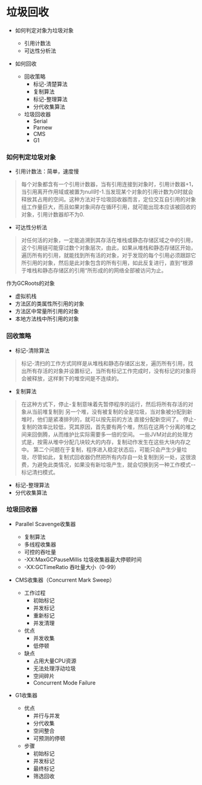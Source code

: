 # 垃圾回收

- 如何判定对象为垃圾对象
    * 引用计数法
    * 可达性分析法

- 如何回收
    * 回收策略
        - 标记-清楚算法
        - 复制算法
        - 标记-整理算法
        - 分代收集算法
    * 垃圾回收器
        - Serial
        - Parnew
        - CMS
        - G1

### 如何判定垃圾对象
- 引用计数法：简单，速度慢
> 每个对象都含有一个引用计数器，当有引用连接到对象时，引用计数器+1，当引用离开作用域或被置为null时-1.当发现某个对象的引用计数为0时就会释放其占用的空间。这种方法对于垃圾回收器而言，定位交互自引用的对象组工作量巨大，而且如果对象间存在循环引用，就可能出现本应该被回收的对象，引用计数器却不为0.

- 可达性分析法
> 对任何活的对象，一定能追溯到其存活在堆栈或静态存储区域之中的引用，这个引用链可能穿过数个对象层次，由此，如果从堆栈和静态存储区开始，遍历所有的引用，就能找到所有活的对象，对于发现的每个引用必须跟踪它所引用的对象，然后是此对象包含的所有引用，如此反复进行，直到“根源于堆栈和静态存储区的引用“所形成的的网络全部被访问为止。

作为GCRoots的对象
- 虚拟机栈
- 方法区的类属性所引用的对象
- 方法区中常量所引用的对象
- 本地方法栈中所引用的对象

### 回收策略
- 标记-清除算法
> 标记-清扫的工作方式同样是从堆栈和静态存储区出发，遍历所有引用，找出所有存活的对象并设置标记，当所有标记工作完成时，没有标记的对象将会被释放，这样剩下的堆空间是不连续的。
- 复制算法
> 在这种方式下，停止-复制意味着先暂停程序的运行，然后将所有存活的对象从当前堆复制到 另一个堆，没有被复制的全是垃圾，当对象被分配到新堆时，他们是紧凑排列的，就可以按先前的方法 直接分配新空间了。
停止-复制的效率比较低，究其原因，首先要有两个堆，然后在这两个分离的堆之间来回倒腾，从而维护比实际需要多一倍的空间。 一些JVM对此的处理方式是，按需从堆中分配几块较大的内存，复制动作发生在这些大块内存之中。 第二个问题在于复制，程序进入稳定状态后，可能只会产生少量垃圾，尽管如此，复制式回收器仍然把所有内存自一处复制到另一处，这很浪费，为避免此类情况，如果没有新垃圾产生，就会切换到另一种工作模式--标记清扫模式。
- 标记-整理算法
- 分代收集算法

### 垃圾回收器
- Parallel Scavenge收集器
    * 复制算法
    * 多线程收集器
    * 可控的吞吐量
    * -XX:MaxGCPauseMillis  垃圾收集器最大停顿时间
    * -XX:GCTimeRatio   吞吐量大小（0-99）

- CMS收集器（Concurrent Mark Sweep）
    * 工作过程
        - 初始标记
        - 并发标记
        - 重新标记
        - 并发清理
    * 优点
        - 并发收集
        - 低停顿
    * 缺点
        - 占用大量CPU资源
        - 无法处理浮动垃圾
        - 空间碎片
        - Concurrent Mode Failure

- G1收集器
    * 优点
        - 并行与并发
        - 分代收集
        - 空间整合
        - 可预测的停顿
    * 步骤
        - 初始标记
        - 并发标记
        - 最终标记
        - 筛选回收
